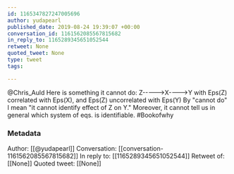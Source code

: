 ```yaml
---
id: 1165347827247005696
author: yudapearl
published_date: 2019-08-24 19:39:07 +00:00
conversation_id: 1161562085567815682
in_reply_to: 1165289345651052544
retweet: None
quoted_tweet: None
type: tweet
tags:

---
```


@Chris_Auld Here is something it cannot do:
Z-----&gt;X----&gt;Y
with Eps(Z) correlated with Eps(X), and
Eps(Z) uncorrelated with Eps(Y)
By "cannot do" I mean "it cannot identify effect of Z on Y." Moreover, it cannot tell us in general which system of eqs. is identifiable. #Bookofwhy

### Metadata

Author: [[@yudapearl]]
Conversation: [[conversation-1161562085567815682]]
In reply to: [[1165289345651052544]]
Retweet of: [[None]]
Quoted tweet: [[None]]
